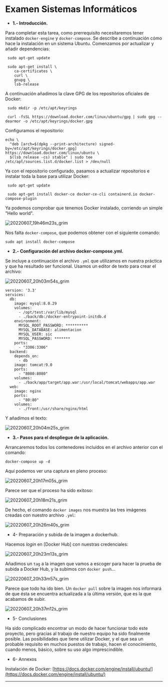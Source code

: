 # Examen Sistemas Informáticos



- **1.- Introducción.**

Para completar esta tarea, como prerrequisito necesitaremos tener instalado `docker-engine` y `docker-compose`. Se describe a continuación cómo hace la instalación en un sistema Ubuntu. Comenzamos por actualizar y añadir dependencias:

```
 sudo apt-get update

 sudo apt-get install \
    ca-certificates \
    curl \
    gnupg \
    lsb-release
```

A continuación añadimos la clave GPG de los repositorios oficiales de Docker:

```
 sudo mkdir -p /etc/apt/keyrings

 curl -fsSL https://download.docker.com/linux/ubuntu/gpg | sudo gpg --dearmor -o /etc/apt/keyrings/docker.gpg
```

Configuramos el repositorio:

```
echo \
  "deb [arch=$(dpkg --print-architecture) signed-by=/etc/apt/keyrings/docker.gpg] https://download.docker.com/linux/ubuntu \
  $(lsb_release -cs) stable" | sudo tee /etc/apt/sources.list.d/docker.list > /dev/null
```

Ya con el repositorio configurado, pasamos a actualizar repositorios e instalar toda la base para utilizar Docker:

```
 sudo apt-get update

 sudo apt-get install docker-ce docker-ce-cli containerd.io docker-compose-plugin
 ```
 
 Ya podemos comprobar que tenemos Docker instalado, corriendo un simple "Hello world".
 
 ![20220607_19h46m23s_grim](https://user-images.githubusercontent.com/91564852/172448788-baeb7752-a15e-4b85-bffd-c56b12125a50.png)

Nos falta `docker-compose`, que podemos obtener con el siguiente comando:

`sudo apt install docker-compose`
 
- **2.- Configuración del archivo docker-compose.yml.**

Se incluye a continuación el archivo `.yml` que utilizamos en nuestra práctica y que ha resultado ser funcional. Usamos un editor de texto para crear el archivo:

![20220607_20h03m54s_grim](https://user-images.githubusercontent.com/91564852/172452101-f4a9bbce-0a49-4860-81ef-e3059bda3155.png)

```
version: '3.3'
services:
  db:
    image: mysql:8.0.29
    volumes:
      - /opt/test:/var/lib/mysql
      - ./back/db:/docker-entrypoint-initdb.d
    environment:
      MYSQL_ROOT_PASSWORD: **********
      MYSQL_DATABASE: alimentacion
      MYSQL_USER: sic
      MYSQL_PASSWORD: *******
    ports:
      - "3306:3306"
  backend:
    depends_on:
      - db
    image: tomcat:9.0
    ports:
      - "8080:8080"
    volumes:
      - ./back/app/target/app.war:/usr/local/tomcat/webapps/app.war
  web:
    image: nginx
    ports:
      - "80:80"
    volumes: 
      - ./front:/usr/share/nginx/html
  ```

Y añadimos el texto:

![20220607_20h04m25s_grim](https://user-images.githubusercontent.com/91564852/172453140-332c715b-7c56-4dff-90ae-94c74020f32e.png)

- **3.- Pasos para el despliegue de la aplicación.**

Arrancaremos todos los contenedores incluidos en el archivo anterior con el comando:

```
docker-compose up -d
```

Aquí podemos ver una captura en pleno proceso:

![20220607_20h17m05s_grim](https://user-images.githubusercontent.com/91564852/172454246-25f49cb8-8d49-43b8-818d-18a4637105a9.png)

Parece ser que el proceso ha sido exitoso:

![20220607_20h18m21s_grim](https://user-images.githubusercontent.com/91564852/172454415-16ddd4fc-5266-47ff-8028-6ed37f1e6e97.png)

De hecho, el comando `docker images` nos muestra las tres imágenes creadas con nuestro archivo `.yml`:

![20220607_20h26m40s_grim](https://user-images.githubusercontent.com/91564852/172456030-f3512128-96e9-4447-bf6b-f895f4eb7b88.png)



- 4- Preparación y subida de la imagen a dockerhub.

Hacemos *login* en [Docker Hub] con nuestras credenciales:

![20220607_20h23m13s_grim](https://user-images.githubusercontent.com/91564852/172455594-053934b8-ea9c-4442-881a-9eddc3549845.png)

Añadimos un `tag` a la imagen que vamos a escoger para hacer la prueba de subida a Docker Hub, y la subimos con `docker push`...

![20220607_20h33m57s_grim](https://user-images.githubusercontent.com/91564852/172456919-97cd39ce-a605-41bb-ab49-4de91241d7a7.png)

Parece que todo ha ido bien. Un `docker pull` sobre la imagen nos informará de que ésta se encuentra actualizada a la última versión, que es la que acabamos de subir.

![20220607_20h37m12s_grim](https://user-images.githubusercontent.com/91564852/172457473-31f8c135-3a74-43c5-9489-3bf18d21643c.png)


- 5- Conclusiones

Ha sido complicado encontrar un modo de hacer funcionar todo este proyecto, pero gracias al trabajo de nuestro equipo ha sido finalmente posible. Las posibilidades que tiene utilizar Docker, y el que sea un probable requisito en muchos puestos de trabajo, hacen el conocimiento, cuando menos, básico, sobre su uso algo imprescindible.

- 6- Annexos

Instalación de Docker: [https://docs.docker.com/engine/install/ubuntu/](https://docs.docker.com/engine/install/ubuntu/)



---

